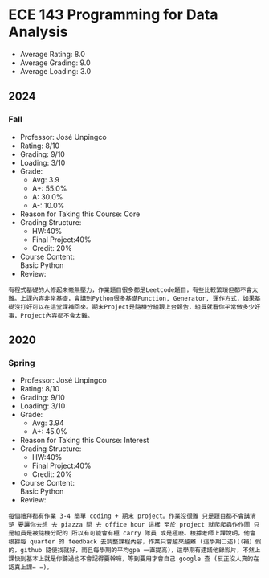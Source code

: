 # ECE 143 Programming for Data Analysis
- Average Rating: 8.0
- Average Grading: 9.0
- Average Loading: 3.0
## 2024
### Fall
- Professor: José Unpingco
- Rating: 8/10
- Grading: 9/10
- Loading: 3/10
- Grade:
  - Avg: 3.9
  - A+: 55.0%
  - A: 30.0%
  - A-: 10.0%
- Reason for Taking this Course: Core
- Grading Structure:
  - HW:40%
  - Final Project:40%
  - Credit: 20%
- Course Content:  
Basic Python
- Review:  
```
有程式基礎的人修起來毫無壓力，作業題目很多都是Leetcode題目，有些比較繁瑣但都不會太難。上課內容非常基礎，會講到Python很多基礎Function, Generator, 運作方式，如果基礎沒打好可以在這堂課補回來。期末Project是隨機分組跟上台報告，組員就看你平常做多少好事，Project內容都不會太難。
```
## 2020
### Spring
- Professor: José Unpingco
- Rating: 8/10
- Grading: 9/10
- Loading: 3/10
- Grade:
  - Avg: 3.94
  - A+: 45.0%
- Reason for Taking this Course: Interest
- Grading Structure:
  - HW:40%
  - Final Project:40%
  - Credit: 20%
- Course Content:  
Basic Python
- Review:  
```
每個禮拜都有作業 3-4 簡單 coding + 期末 project。作業沒很難 只是題目都不會講清楚 要讓你去想 去 piazza 問 去 office hour 這樣 至於 project 就爬爬蟲作作圖 只是組員是被隨機分配的 所以有可能會有極 carry 隊員 或是極廢。根據老師上課說明，他會根據每 quarter 的 feedback 去調整課程內容，作業只會越來越難 (這學期口述)(（補）假的，github 隨便找就好，而且每學期的平均gpa 一直提高)，這學期有建議他錄影片，不然上課快到基本上就是你聽過也不會記得要幹嘛，等到要用才會自己 google 查 (反正沒人真的在認真上課= =)。
```

